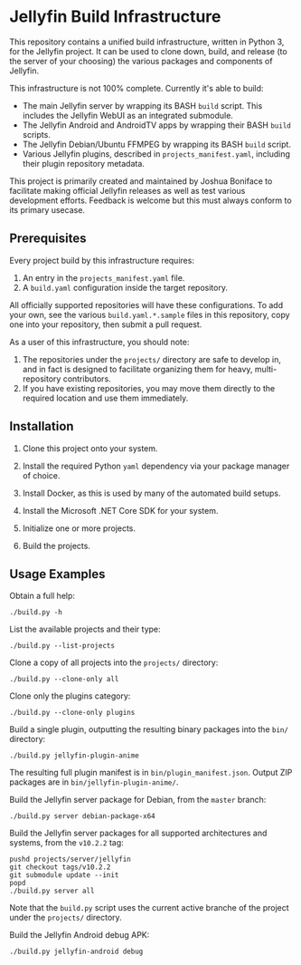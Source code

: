 # Jellyfin Build Infrastructure

This repository contains a unified build infrastructure, written in Python 3, for the Jellyfin project. It can be used to clone down, build, and release (to the server of your choosing) the various packages and components of Jellyfin.

This infrastructure is not 100% complete. Currently it's able to build:

* The main Jellyfin server by wrapping its BASH `build` script. This includes the Jellyfin WebUI as an integrated submodule.
* The Jellyfin Android and AndroidTV apps by wrapping their BASH `build` scripts.
* The Jellyfin Debian/Ubuntu FFMPEG by wrapping its BASH `build` script.
* Various Jellyfin plugins, described in `projects_manifest.yaml`, including their plugin repository metadata.

This project is primarily created and maintained by Joshua Boniface to facilitate making official Jellyfin releases as well as test various development efforts. Feedback is welcome but this must always conform to its primary usecase.

## Prerequisites

Every project build by this infrastructure requires:

1. An entry in the `projects_manifest.yaml` file.
2. A `build.yaml` configuration inside the target repository.

All officially supported repositories will have these configurations. To add your own, see the various `build.yaml.*.sample` files in this repository, copy one into your repository, then submit a pull request.

As a user of this infrastructure, you should note:

1. The repositories under the `projects/` directory are safe to develop in, and in fact is designed to facilitate organizing them for heavy, multi-repository contributors.
2. If you have existing repositories, you may move them directly to the required location and use them immediately.

## Installation

1. Clone this project onto your system.

1. Install the required Python `yaml` dependency via your package manager of choice.

1. Install Docker, as this is used by many of the automated build setups.

1. Install the Microsoft .NET Core SDK for your system.

1. Initialize one or more projects.

1. Build the projects.

## Usage Examples

Obtain a full help:

```
./build.py -h
```

List the available projects and their type:

```
./build.py --list-projects
```

Clone a copy of all projects into the `projects/` directory:

```
./build.py --clone-only all
```

Clone only the plugins category:

```
./build.py --clone-only plugins
```

Build a single plugin, outputting the resulting binary packages into the `bin/` directory:

```
./build.py jellyfin-plugin-anime
```

The resulting full plugin manifest is in `bin/plugin_manifest.json`. Output ZIP packages are in `bin/jellyfin-plugin-anime/`.

Build the Jellyfin server package for Debian, from the `master` branch:

```
./build.py server debian-package-x64
```

Build the Jellyfin server packages for all supported architectures and systems, from the `v10.2.2` tag:

```
pushd projects/server/jellyfin
git checkout tags/v10.2.2
git submodule update --init
popd
./build.py server all
```

Note that the `build.py` script uses the current active branche of the project under the `projects/` directory.

Build the Jellyfin Android debug APK:

```
./build.py jellyfin-android debug
```

